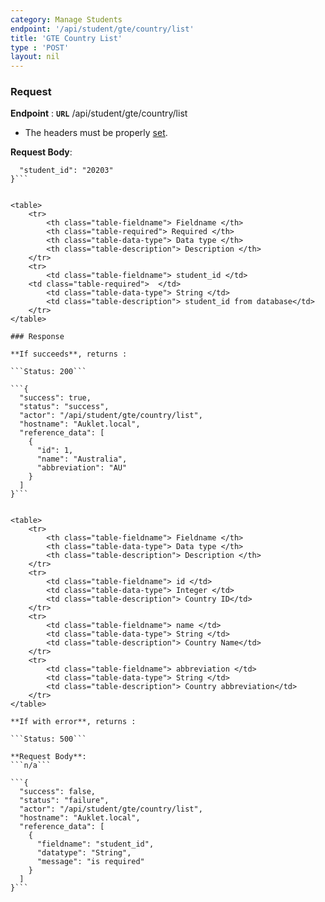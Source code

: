 ```yaml
---
category: Manage Students
endpoint: '/api/student/gte/country/list'
title: 'GTE Country List'
type : 'POST'
layout: nil
---
```


### Request

**Endpoint** : **`URL`** /api/student/gte/country/list
* The headers must be properly [set](#/Info-setting-headers).

**Request Body**: 
```{
  "student_id": "20203"
}```


<table>
	<tr>
		<th class="table-fieldname"> Fieldname </th>
		<th class="table-required"> Required </th>    
		<th class="table-data-type"> Data type </th>
		<th class="table-description"> Description </th>
	</tr>
	<tr>
		<td class="table-fieldname"> student_id </td>
    <td class="table-required">  </td>
		<td class="table-data-type"> String </td>
		<td class="table-description"> student_id from database</td>
	</tr>   
</table>

### Response

**If succeeds**, returns : 

```Status: 200```

```{
  "success": true,
  "status": "success",
  "actor": "/api/student/gte/country/list",
  "hostname": "Auklet.local",
  "reference_data": [
    {
      "id": 1,
      "name": "Australia",
      "abbreviation": "AU"
    }
  ]
}```


<table>
	<tr>
		<th class="table-fieldname"> Fieldname </th>
		<th class="table-data-type"> Data type </th>
		<th class="table-description"> Description </th>
	</tr>
	<tr>
		<td class="table-fieldname"> id </td>
		<td class="table-data-type"> Integer </td>
		<td class="table-description"> Country ID</td>
	</tr>  
	<tr>
		<td class="table-fieldname"> name </td>
		<td class="table-data-type"> String </td>
		<td class="table-description"> Country Name</td>
	</tr>  
	<tr>
		<td class="table-fieldname"> abbreviation </td>
		<td class="table-data-type"> String </td>
		<td class="table-description"> Country abbreviation</td>
	</tr>  
</table>

**If with error**, returns : 

```Status: 500```

**Request Body**: 
```n/a```

```{
  "success": false,
  "status": "failure",
  "actor": "/api/student/gte/country/list",
  "hostname": "Auklet.local",
  "reference_data": [
    {
      "fieldname": "student_id",
      "datatype": "String",
      "message": "is required"
    }
  ]
}```